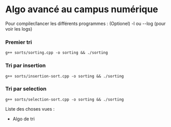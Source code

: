 # Algo avancé au campus numérique

Pour compiler/lancer les différents programmes :
(Optionel) -l ou --log (pour voir les logs)

### Premier tri
```
g++ sorts/sorting.cpp -o sorting && ./sorting
```

### Tri par insertion
```
g++ sorts/insertion-sort.cpp -o sorting && ./sorting
```

### Tri par selection
```
g++ sorts/selection-sort.cpp -o sorting && ./sorting
```

Liste des choses vues :
 - Algo de tri